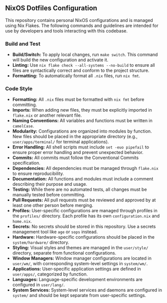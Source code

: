## NixOS Dotfiles Configuration

This repository contains personal NixOS configurations and is managed using Nix Flakes. The following commands and guidelines are intended for use by developers and tools interacting with this codebase.

### Build and Test

- **Build/Switch:** To apply local changes, run `make switch`. This command will build the new configuration and activate it.
- **Linting:** Use `nix flake check --all-systems --no-build` to ensure all files are syntactically correct and conform to the project structure.
- **Formatting:** To automatically format all `.nix` files, run `nix fmt`.

### Code Style

- **Formatting:** All `.nix` files must be formatted with `nix fmt` before committing.
- **Imports:** When adding new files, they must be explicitly imported in `flake.nix` or another relevant file.
- **Naming Conventions:** All variables and functions must be written in `camelCase`.
- **Modularity:** Configurations are organized into modules by function. New files should be placed in the appropriate directory (e.g., `user/apps/terminal/` for terminal applications).
- **Error Handling:** All shell scripts must include `set -euo pipefail` to ensure proper error handling and prevent unexpected behavior.
- **Commits:** All commits must follow the Conventional Commits specification.
- **Dependencies:** All dependencies must be managed through `flake.nix` to ensure reproducibility.
- **Documentation:** All functions and modules must include a comment describing their purpose and usage.
- **Testing:** While there are no automated tests, all changes must be manually tested before committing.
- **Pull Requests:** All pull requests must be reviewed and approved by at least one other person before merging.
- **Profiles:** User-specific configurations are managed through profiles in the `profiles/` directory. Each profile has its own `configuration.nix` and `home.nix`.
- **Secrets:** No secrets should be stored in this repository. Use a secrets management tool like `age` or `sops` instead.
- **Hardware:** Hardware-specific configurations should be placed in the `system/hardware/` directory.
- **Styling:** Visual styles and themes are managed in the `user/style/` directory, separate from functional configurations.
- **Window Managers:** Window manager configurations are located in `user/wm/`, with corresponding system-level settings in `system/wm/`.
- **Applications:** User-specific application settings are defined in `user/apps/`, categorized by function.
- **Languages:** Language-specific development environments are configured in `user/lang/`.
- **System Services:** System-level services and daemons are configured in `system/` and should be kept separate from user-specific settings.

